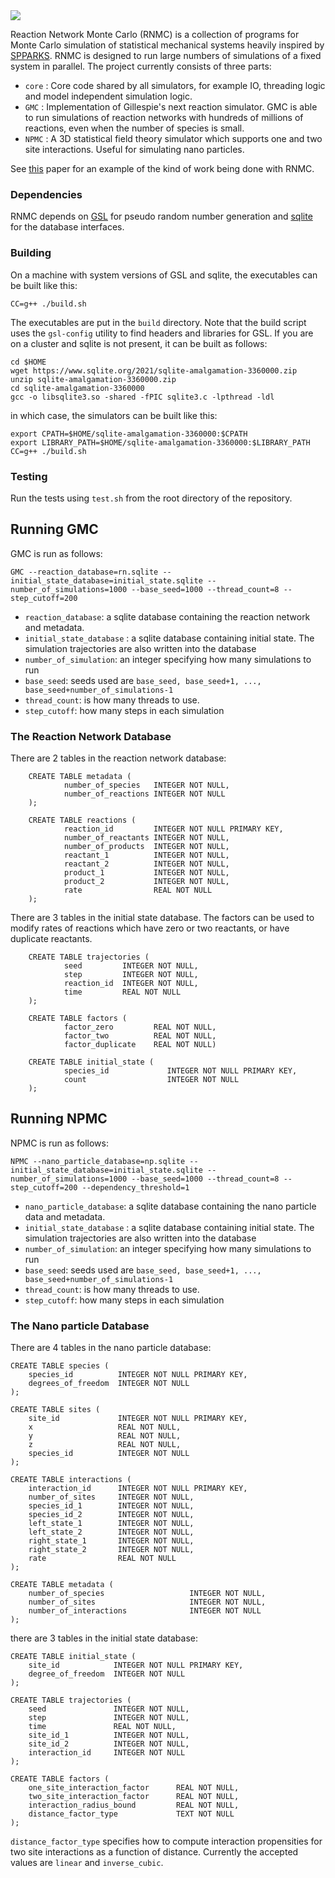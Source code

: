 <img src="./logo.png">

Reaction Network Monte Carlo (RNMC) is a collection of programs for Monte Carlo simulation of statistical mechanical systems heavily inspired by [SPPARKS](https://spparks.sandia.gov/). RNMC is designed to run large numbers of simulations of a fixed system in parallel. The project currently consists of three parts:
- `core` : Core code shared by all simulators, for example IO, threading logic and model independent simulation logic.
- `GMC` : Implementation of Gillespie's next reaction simulator. GMC is able to run simulations of reaction networks with hundreds of millions of reactions, even when the number of species is small.
- `NPMC` : A 3D statistical field theory simulator which supports one and two site interactions. Useful for simulating nano particles.

See [this](https://doi.org/10.26434/chemrxiv-2021-c2gp3) paper for an example of the kind of work being done with RNMC.

### Dependencies

RNMC depends on [GSL](https://www.gnu.org/software/gsl/) for pseudo random number generation and [sqlite](https://www.sqlite.org/index.html) for the database interfaces.

### Building

On a machine with system versions of GSL and sqlite, the executables can be built like this:
```
CC=g++ ./build.sh
```
The executables are put in the `build` directory. Note that the build script uses the `gsl-config` utility to find headers and libraries for GSL. If you are on a cluster and sqlite is not present, it can be built as follows:

```
cd $HOME
wget https://www.sqlite.org/2021/sqlite-amalgamation-3360000.zip
unzip sqlite-amalgamation-3360000.zip
cd sqlite-amalgamation-3360000
gcc -o libsqlite3.so -shared -fPIC sqlite3.c -lpthread -ldl
```

in which case, the simulators can be built like this:

```
export CPATH=$HOME/sqlite-amalgamation-3360000:$CPATH
export LIBRARY_PATH=$HOME/sqlite-amalgamation-3360000:$LIBRARY_PATH
CC=g++ ./build.sh
```

### Testing

Run the tests using `test.sh` from the root directory of the repository.

## Running GMC

GMC is run as follows:

```
GMC --reaction_database=rn.sqlite --initial_state_database=initial_state.sqlite --number_of_simulations=1000 --base_seed=1000 --thread_count=8 --step_cutoff=200
```

- `reaction_database`: a sqlite database containing the reaction network and metadata.
- `initial_state_database` : a sqlite database containing initial state. The simulation trajectories are also written into the database
- `number_of_simulation`: an integer specifying how many simulations to run
- `base_seed`: seeds used are `base_seed, base_seed+1, ..., base_seed+number_of_simulations-1`
- `thread_count`: is how many threads to use.
- `step_cutoff`: how many steps in each simulation

### The Reaction Network Database

There are 2 tables in the reaction network database:
```
    CREATE TABLE metadata (
            number_of_species   INTEGER NOT NULL,
            number_of_reactions INTEGER NOT NULL
    );
```

```
    CREATE TABLE reactions (
            reaction_id         INTEGER NOT NULL PRIMARY KEY,
            number_of_reactants INTEGER NOT NULL,
            number_of_products  INTEGER NOT NULL,
            reactant_1          INTEGER NOT NULL,
            reactant_2          INTEGER NOT NULL,
            product_1           INTEGER NOT NULL,
            product_2           INTEGER NOT NULL,
            rate                REAL NOT NULL
    );

```
There are 3 tables in the initial state database. The factors can be used to modify rates of reactions which have zero or two reactants, or have duplicate reactants.
```
    CREATE TABLE trajectories (
            seed         INTEGER NOT NULL,
            step         INTEGER NOT NULL,
            reaction_id  INTEGER NOT NULL,
            time         REAL NOT NULL
    );
```

```
    CREATE TABLE factors (
            factor_zero         REAL NOT NULL,
            factor_two          REAL NOT NULL,
            factor_duplicate    REAL NOT NULL)
```

```
    CREATE TABLE initial_state (
            species_id             INTEGER NOT NULL PRIMARY KEY,
            count                  INTEGER NOT NULL
    );

```

## Running NPMC
NPMC is run as follows:

```
NPMC --nano_particle_database=np.sqlite --initial_state_database=initial_state.sqlite --number_of_simulations=1000 --base_seed=1000 --thread_count=8 --step_cutoff=200 --dependency_threshold=1
```

- `nano_particle_database`: a sqlite database containing the nano particle data and metadata.
- `initial_state_database` : a sqlite database containing initial state. The simulation trajectories are also written into the database
- `number_of_simulation`: an integer specifying how many simulations to run
- `base_seed`: seeds used are `base_seed, base_seed+1, ..., base_seed+number_of_simulations-1`
- `thread_count`: is how many threads to use.
- `step_cutoff`: how many steps in each simulation

### The Nano particle Database
There are 4 tables in the nano particle database:
```
CREATE TABLE species (
    species_id          INTEGER NOT NULL PRIMARY KEY,
    degrees_of_freedom  INTEGER NOT NULL
);
```

```
CREATE TABLE sites (
    site_id             INTEGER NOT NULL PRIMARY KEY,
    x                   REAL NOT NULL,
    y                   REAL NOT NULL,
    z                   REAL NOT NULL,
    species_id          INTEGER NOT NULL
);
```

```
CREATE TABLE interactions (
    interaction_id      INTEGER NOT NULL PRIMARY KEY,
    number_of_sites     INTEGER NOT NULL,
    species_id_1        INTEGER NOT NULL,
    species_id_2        INTEGER NOT NULL,
    left_state_1        INTEGER NOT NULL,
    left_state_2        INTEGER NOT NULL,
    right_state_1       INTEGER NOT NULL,
    right_state_2       INTEGER NOT NULL,
    rate                REAL NOT NULL
);
```

```
CREATE TABLE metadata (
    number_of_species                   INTEGER NOT NULL,
    number_of_sites                     INTEGER NOT NULL,
    number_of_interactions              INTEGER NOT NULL
);
```

there are 3 tables in the initial state database:
```
CREATE TABLE initial_state (
    site_id            INTEGER NOT NULL PRIMARY KEY,
    degree_of_freedom  INTEGER NOT NULL
);
```

```
CREATE TABLE trajectories (
    seed               INTEGER NOT NULL,
    step               INTEGER NOT NULL,
    time               REAL NOT NULL,
    site_id_1          INTEGER NOT NULL,
    site_id_2          INTEGER NOT NULL,
    interaction_id     INTEGER NOT NULL
);
```


```
CREATE TABLE factors (
    one_site_interaction_factor      REAL NOT NULL,
    two_site_interaction_factor      REAL NOT NULL,
    interaction_radius_bound         REAL NOT NULL,
    distance_factor_type             TEXT NOT NULL
);
```

`distance_factor_type` specifies how to compute interaction propensities for two site interactions as a function of distance. Currently the accepted values are `linear` and `inverse_cubic`.

